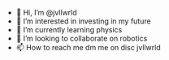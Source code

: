 - 👋 Hi, I’m @jvllwrld
- 👀 I’m interested in investing in my future
- 🌱 I’m currently learning physics
- 💞️ I’m looking to collaborate on robotics
- 📫 How to reach me dm me on disc jvllwrld

<!---
jvllwrld/jvllwrld is a ✨ special ✨ repository because its `README.md` (this file) appears on your GitHub profile.
You can click the Preview link to take a look at your changes.
--->
